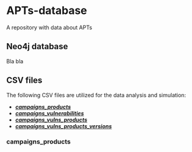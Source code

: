 # APTs-database
A repository with data about APTs

## Neo4j database

Bla bla

## CSV files

The following CSV files are utilized for the data analysis and simulation:
- [***campaigns_products***](###campaigns_products)
- [***campaigns_vulnerabilities***](###campaigns_vulnerabilities)
- [***campaigns_vulns_products***](###campaigns_vulns_products)
- [***campaigns_vulns_products_versions***](###campaigns_vulns_products_versions)

### campaigns_products 
